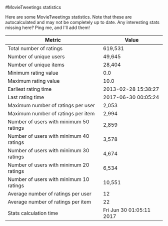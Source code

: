 #MovieTweetings statistics

Here are some MovieTweetings statistics. Note that these are autocalculated and may not be completely up to date. Any interesting stats missing here? Ping me, and I'll add them!

Metric | Value
--- | ---
Total number of ratings                 | 619,531
Number of unique users                  | 49,645
Number of unique items                  | 28,404
Minimum rating value                    | 0.0
Maximum rating value                    | 10.0
Earliest rating time                    | 2013-02-28 15:38:27
Last rating time                        | 2017-06-30 00:05:24
Maximum number of ratings per user      | 2,053
Maximum number of ratings per item      | 2,994
Number of users with minimum 50 ratings | 2,859
Number of users with minimum 40 ratings | 3,578
Number of users with minimum 30 ratings | 4,674
Number of users with minimum 20 ratings | 6,534
Number of users with minimum 10 ratings | 10,551
Average number of ratings per user      | 12
Average number of ratings per item      | 22
Stats calculation time                  | Fri Jun 30 01:05:11 2017

